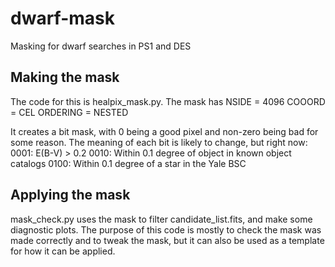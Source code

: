 # dwarf-mask
Masking for dwarf searches in PS1 and DES

## Making the mask
The code for this is healpix_mask.py. The mask has
NSIDE = 4096
COOORD = CEL
ORDERING = NESTED

It creates a bit mask, with 0 being a good pixel and non-zero being bad for some reason. The meaning of each bit is likely to change, but right now:
0001: E(B-V) > 0.2
0010: Within 0.1 degree of object in known object catalogs
0100: Within 0.1 degree of a star in the Yale BSC

## Applying the mask
mask_check.py uses the mask to filter candidate_list.fits, and make some diagnostic plots. The purpose of this code is mostly to check the mask was made correctly and to tweak the mask, but it can also be used as a template for how it can be applied. 
